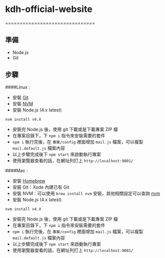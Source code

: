 # kdh-official-website


===============================
## 準備

- Node.js
- Git

## 步驟

####Linux :

- 安裝 [Git](https://git-scm.com/book/en/v2/Getting-Started-Installing-Git)
- 安裝 [NVM](https://github.com/creationix/nvm)
- 安裝 Node.js (4.x latest)
```
nvm install v4.X
```
- 安裝完 Node.js 後，使用 git 下載或是下載專案 ZIP 檔
- 在專案目錄下，下 `npm i` 指令來安裝需要的套件
- `npm i` 執行完後，在 `專案/config` 裡面增加 `mail.js` 檔案，可以複製 `mail.default.js` 檔案內容
- 以上步驟完成後下 `npm start` 來啟動執行專案
- 使用瀏覽器查看的話，在網址列打上 `http://localhost:9001/`

####Mac :

- 安裝 [Homebrew](http://brew.sh/)
- 安裝 Git：Xode 內建已有 Git
- 安裝 NVM：可以使用 `brew install nvm` 安裝，其他相關設定可以查詢 [nvm](https://github.com/creationix/nvm)
- 安裝 Node.js (4.x latest)
```
nvm install v4.X
```
- 安裝完 Node.js 後，使用 git 下載或是下載專案 ZIP 檔
- 在專案目錄下，下 `npm i` 指令來安裝需要的套件
- `npm i` 執行完後，在 `專案/config` 裡面增加 `mail.js` 檔案，可以複製 `mail.default.js` 檔案內容
- 以上步驟完成後下 `npm start` 來啟動執行專案
- 使用瀏覽器查看的話，在網址列打上 `http://localhost:9001/`
